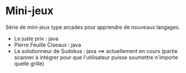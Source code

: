 # Mini-jeux

Série de mini-jeux type arcades pour apprendre de nouveaux langages.

- Le juste prix : java
- Pierre Feuille Ciseaux : java
- Le solutionneur de Sudokus : java ==> actuellement en cours (partie scanner à intégrer pour que l'utilisateur puisse soumettre n'importe quelle grille) 
